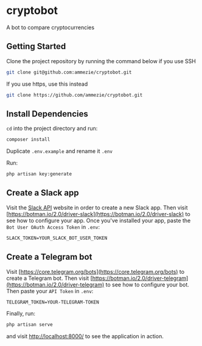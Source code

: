 # cryptobot

A bot to compare cryptocurrencies

## Getting Started

Clone the project repository by running the command below if you use SSH

```bash
git clone git@github.com:ammezie/cryptobot.git
```

If you use https, use this instead

```bash
git clone https://github.com/ammezie/cryptobot.git
```

## Install Dependencies

`cd` into the project directory and run:

```bash
composer install
```

Duplicate `.env.example` and rename it `.env`

Run:

```bash
php artisan key:generate
```

## Create a Slack app

Visit the [Slack API](https://api.slack.com/apps?new_app=1) website in order to create a new Slack app. Then visit [https://botman.io/2.0/driver-slack](https://botman.io/2.0/driver-slack) to see how to configure your app. Once you've installed your app, paste the `Bot User OAuth Access Token` in `.env`:

```txt
SLACK_TOKEN=YOUR_SLACK_BOT_USER_TOKEN
```

## Create a Telegram bot

Visit [https://core.telegram.org/bots](https://core.telegram.org/bots) to create a Telegram bot. Then visit [https://botman.io/2.0/driver-telegram](https://botman.io/2.0/driver-telegram) to see how to configure your bot. Then paste your `API Token` in `.env`:

```txt
TELEGRAM_TOKEN=YOUR-TELEGRAM-TOKEN
```

Finally, run:

```bash
php artisan serve
```

and visit [http://localhost:8000/](http://localhost:8000/) to see the application in action.